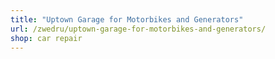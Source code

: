 ```yaml
---
title: "Uptown Garage for Motorbikes and Generators"
url: /zwedru/uptown-garage-for-motorbikes-and-generators/
shop: car repair
---
```

